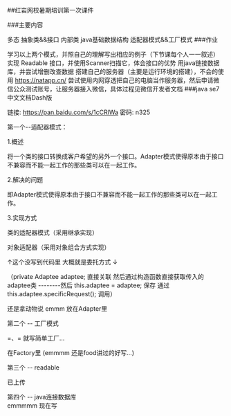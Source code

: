##红岩网校暑期培训第一次课件

###主要内容

多态
抽象类&&接口
内部类
java基础数据结构
适配器模式&&工厂模式
###作业

学习以上两个模式，并照自己的理解写出相应的例子（下节课每个人一一叙述）
实现 Readable 接口，并使用Scanner扫描它，体会接口的优势
用java链接数据库，并尝试增删改查数据
搭建自己的服务器（主要是运行环境的搭建），不会的使用 https://natapp.cn/ 尝试使用内网穿透把自己的电脑当作服务器，然后申请微信公众测试账号，让服务器接入微信，具体过程见微信开发者文档
###java se7中文文档Dash版

链接: https://pan.baidu.com/s/1cCRlWa 密码: n325





第一个--适配器模式：

1.概述

将一个类的接口转换成客户希望的另外一个接口。Adapter模式使得原本由于接口不兼容而不能一起工作的那些类可以在一起工作。

2.解决的问题

即Adapter模式使得原本由于接口不兼容而不能一起工作的那些类可以在一起工作。

3.实现方式

类的适配器模式（采用继承实现）

对象适配器（采用对象组合方式实现）

↑这个没写到代码里    大概就是委托方式 ↓

（private Adaptee adaptee; 直接关联 然后通过构造函数直接获取传入的adaptee类  --------然后 this.adaptee = adaptee; 保存  通过this.adaptee.specificRequest();  调用）

还是拿动物说   emmm 放在Adapter里





第二个 -- 工厂模式

=、= 就写简单工厂...

在Factory里 (emmmm 还是food讲过的好写...)



第三个 -- readable 

已上传

第四个 -- java连接数据库   
emmmmm   现在写

